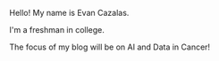 Hello! My name is Evan Cazalas.

I'm a freshman in college.

 The focus of my blog will be on AI and Data in Cancer!
